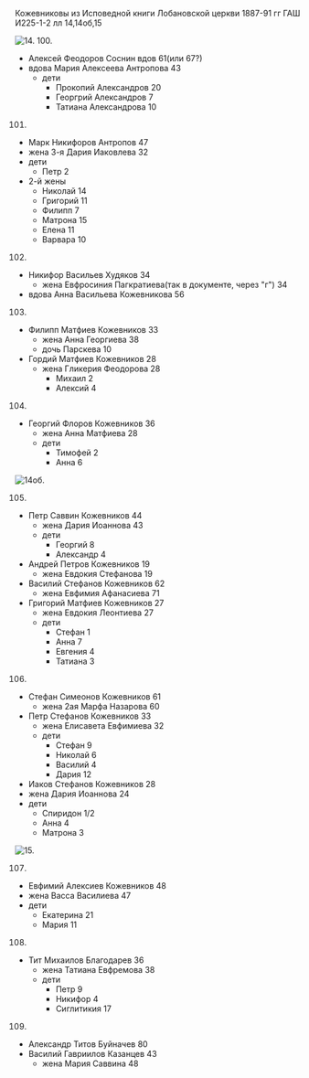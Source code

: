 Кожевниковы из Исповедной книги Лобановской церкви 1887-91 гг ГАШ И225-1-2 лл 14,14об,15

![14.](ГАШ_И-225_1_2_00014.jpg?raw=true)
100.
  * Алексей Феодоров Соснин вдов 61(или 67?)
  * вдова Мария Алексеева Антропова 43
    * дети
      * Прокопий Александров 20
      * Георгрий Александров 7
      * Татиана Александрова 10
101.
  * Марк Никифоров Антропов 47
  * жена 3-я Дария Иаковлева 32
  * дети
    * Петр 2
  * 2-й жены
    * Николай 14
    * Григорий 11
    * Филипп 7
    * Матрона 15
    * Елена 11
    * Варвара 10
102.
  * Никифор Васильев Худяков 34
    * жена Евфросиния Пагкратиева(так в документе, через "г") 34
  * вдова Анна Васильева Кожевникова 56
103.
  * Филипп Матфиев Кожевников 33
    * жена Анна Георгиева 38
    * дочь Парскева 10
  * Гордий Матфиев Кожевников 28
    * жена Гликерия Феодорова 28
      * Михаил 2
      * Алексий 4
104.
  * Георгий Флоров Кожевников 36
    * жена Анна Матфиева 28
    * дети
      * Тимофей 2
      * Анна 6

![14об.](ГАШ_И-225_1_2_00014_об..jpg?raw=true)

105.
  * Петр Саввин Кожевников 44
    * жена Дария Иоаннова 43
    * дети
      * Георгий 8
      * Александр 4
  * Андрей Петров Кожевников 19
    * жена Евдокия Стефанова 19
  * Василий Стефанов Кожевников 62
    * жена Евфимия Афанасиева 71
  * Григорий Матфиев Кожевников 27
    * жена Евдокия Леонтиева 27
    * дети
      * Стефан 1
      * Анна 7
      * Евгения 4
      * Татиана 3
106.
  * Стефан Симеонов Кожевников 61
    * жена 2ая Марфа Назарова 60
  * Петр Стефанов Кожевников 33
    * жена Елисавета Евфимиева 32
    * дети
      * Стефан 9
      * Николай 6
      * Василий 4
      * Дария 12
  * Иаков Стефанов Кожевников 28
   * жена Дария Иоаннова 24
   * дети
     * Спиридон 1/2
     * Анна 4
     * Матрона 3

![15.](ГАШ_И-225_1_2_00015.jpg?raw=true)

107.
  * Евфимий Алексиев Кожевников 48
   * жена Васса Василиева 47
   * дети
     * Екатерина 21
     * Мария 11
108.
  * Тит Михаилов Благодарев 36
    * жена Татиана Евфремова 38
    * дети
      * Петр 9
      * Никифор 4
      * Сиглитикия 17
109.
  * Александр Титов Буйначев 80
  * Василий Гавриилов Казанцев 43
    * жена Мария Саввина 48
